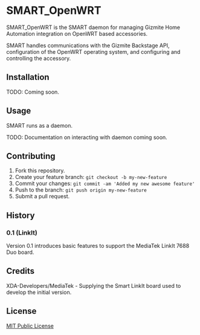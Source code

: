 # SMART_OpenWRT

SMART_OpenWRT is the SMART daemon for managing Gizmite Home Automation integration on OpenWRT based accessories.

SMART handles communications with the Gizmite Backstage API, configuration of the OpenWRT operating system, and 
configuring and controlling the accessory.

## Installation

TODO: Coming soon.

## Usage

SMART runs as a daemon.

TODO: Documentation on interacting with daemon coming soon.

## Contributing

1. Fork this repository.
2. Create your feature branch: `git checkout -b my-new-feature`
3. Commit your changes: `git commit -am 'Added my new awesome feature'`
4. Push to the branch: `git push origin my-new-feature`
5. Submit a pull request.

## History

### 0.1 (LinkIt)
Version 0.1 introduces basic features to support the MediaTek LinkIt 7688 Duo board.

## Credits

XDA-Developers/MediaTek - Supplying the Smart LinkIt board used to develop the initial version.

## License

[MIT Public License](https://github.com/gizmite/SMART_OpenWRT/blob/master/LICENSE)
